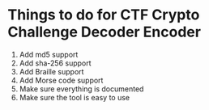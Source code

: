 # Things to do for CTF Crypto Challenge Decoder Encoder

1. Add md5 support
2. Add sha-256 support
3. Add Braille support
4. Add Morse code support
5. Make sure everything is documented
6. Make sure the tool is easy to use
